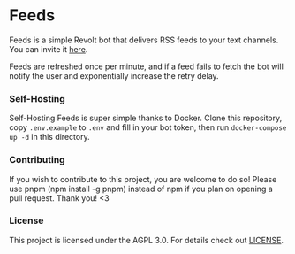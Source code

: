 # Feeds

Feeds is a simple Revolt bot that delivers RSS feeds to your text channels. You can invite it [here](https://revolt.chat/bot/01FWVYTRQJE8HD70YB510538CN).

Feeds are refreshed once per minute, and if a feed fails to fetch the bot will notify the user and exponentially increase the retry delay.

### Self-Hosting

Self-Hosting Feeds is super simple thanks to Docker. Clone this repository, copy `.env.example` to `.env` and fill in your bot token, then run `docker-compose up -d` in this directory.

### Contributing
If you wish to contribute to this project, you are welcome to do so! Please use pnpm (npm install -g pnpm) instead of npm if you plan on opening a pull request. Thank you! <3

### License
This project is licensed under the AGPL 3.0. For details check out [LICENSE](./LICENSE).
